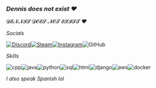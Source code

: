 ### _Dennis does not exist ❤_

𝓓𝓔𝓝𝓝𝓘𝓢 𝓓𝓞𝓔𝓢 𝓝𝓞𝓣 𝓔𝓧𝓘𝓢𝓣 _❤_

_Socials_

[![Discord](https://img.shields.io/badge/-@zperk-white?logo=discord&logoColor=white&color=5865F2&style=for-the-badge)](https://discord.com/users/328414435951509505)[![Steam](https://img.shields.io/badge/-zperk-white?logo=steam&logoColor=white&color=000001&style=for-the-badge)](https://steamcommunity.com/id/zperk)[![Instagram](https://img.shields.io/badge/-@at.sso-white?logo=instagram&logoColor=white&color=E4405F&style=for-the-badge)](https://www.instagram.com/at.sso/)![GitHub](https://img.shields.io/badge/-GitHub-white?logo=github&logoColor=white&color=181717&style=for-the-badge)

_Skills_

![cpp](https://img.shields.io/badge/-C++-white?logo=cplusplus&logoColor=white&color=00599c&style=for-the-badge)![java](https://img.shields.io/badge/-JAVA-white?logo=oracle&logoColor=white&color=F80000&style=for-the-badge)![python](https://img.shields.io/badge/-PYTHON-white?logo=python&logoColor=white&color=3776AB&style=for-the-badge)![sql](https://img.shields.io/badge/-SQL-white?logo=sqlite&logoColor=white&color=003B57&style=for-the-badge)![html](https://img.shields.io/badge/-HTML-white?logo=html5&logoColor=white&color=E34F26&style=for-the-badge)![django](https://img.shields.io/badge/-DJANGO-white?logo=django&logoColor=white&color=092E20&style=for-the-badge)![aws](https://img.shields.io/badge/-AWS-white?logo=amazonwebservices&logoColor=white&color=092E20&style=for-the-badge)![docker](https://img.shields.io/badge/-DOCKER-white?logo=docker&logoColor=white&color=2496ED&style=for-the-badge)

_I also speak Spanish lol_
